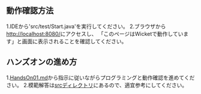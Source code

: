 ## 動作確認方法

1.IDEから'src/test/Start.java'を実行してください。 
2.ブラウザから[http://localhost:8080/](http://localhost:8080/)にアクセスし、 
「このページはWicketで動作しています」と画面に表示されることを確認してください。 

## ハンズオンの進め方 

1.[HandsOn01.md](./doc/HandsOn01.md)から指示に従いながらプログラミングと動作確認を進めてください。 
2.模範解答は[srcディレクトリ](./src/main/java)にあるので、適宜参考にしてください。 
